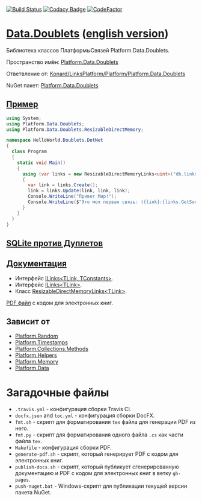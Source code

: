 [![Build Status](https://travis-ci.com/linksplatform/Data.Doublets.svg?branch=master)](https://travis-ci.com/linksplatform/Data.Doublets)
[![Codacy Badge](https://api.codacy.com/project/badge/Grade/83c66adb68f44a018c795bc7dc7d6f49)](https://app.codacy.com/app/drakonard/Data.Doublets?utm_source=github.com&utm_medium=referral&utm_content=linksplatform/Data.Doublets&utm_campaign=Badge_Grade_Dashboard)
[![CodeFactor](https://www.codefactor.io/repository/github/linksplatform/data.doublets/badge/master)](https://www.codefactor.io/repository/github/linksplatform/data.doublets/overview/master)

# [Data.Doublets](https://github.com/linksplatform/Data.Doublets) ([english version](README.md))

Библиотека классов ПлатформыСвязей Platform.Data.Doublets.

Пространство имён: [Platform.Data.Doublets](https://linksplatform.github.io/Data.Doublets/api/Platform.Data.Doublets.html)

Ответвление от: [Konard/LinksPlatform/Platform/Platform.Data.Doublets](https://github.com/Konard/LinksPlatform/tree/b0844d778ced60b22435e57342393031b26a2822/Platform/Platform.Data.Doublets)

NuGet пакет: [Platform.Data.Doublets](https://www.nuget.org/packages/Platform.Data.Doublets)

## [Пример](https://github.com/linksplatform/HelloWorld.Doublets.DotNet)

```C#
using System;
using Platform.Data.Doublets;
using Platform.Data.Doublets.ResizableDirectMemory;

namespace HelloWorld.Doublets.DotNet
{
  class Program
  {
    static void Main()
    {
      using (var links = new ResizableDirectMemoryLinks<uint>("db.links"))
      {
        var link = links.Create();
        link = links.Update(link, link, link);
        Console.WriteLine("Привет Мир!");
        Console.WriteLine($"Это моя первая связь: ({link}:{links.GetSource(link)}->{links.GetTarget(link)}).");
      }
    }
  }
}
```

## [SQLite против Дуплетов](https://github.com/linksplatform/Comparisons.SQLiteVSDoublets)

## [Документация](https://linksplatform.github.io/Data.Doublets/)
*  Интерфейс [ILinks\<TLink, TConstants\>](https://linksplatform.github.io/Data/api/Platform.Data.ILinks-2.html).
*  Интерфейс [ILinks\<TLink\>](https://linksplatform.github.io/Data.Doublets/api/Platform.Data.Doublets.ILinks-1.html).
*  Класс [ResizableDirectMemoryLinks\<TLink\>](https://linksplatform.github.io/Data.Doublets/api/Platform.Data.Doublets.ResizableDirectMemory.ResizableDirectMemoryLinks-1.html).

[PDF файл](https://linksplatform.github.io/Data.Doublets/Platform.Data.Doublets.pdf) с кодом для электронных книг.

## Зависит от
*  [Platform.Random](https://github.com/linksplatform/Random)
*  [Platform.Timestamps](https://github.com/linksplatform/Timestamps)
*  [Platform.Collections.Methods](https://github.com/linksplatform/Collections.Methods)
*  [Platform.Helpers](https://github.com/linksplatform/Helpers)
*  [Platform.Memory](https://github.com/linksplatform/Memory)
*  [Platform.Data](https://github.com/linksplatform/Data)

# Загадочные файлы
*  `.travis.yml` - конфигурация сборки Travis CI.
*  `docfx.json` and `toc.yml` - конфигурация сборки DocFX.
*  `fmt.sh` - скрипт для форматирования `tex` файла для генерации PDF из него.
*  `fmt.py` - скрипт для форматирования одного файла `.cs` как части файла `tex`.
*  `Makefile` - конфигурация сборки PDF.
*  `generate-pdf.sh` - скрипт, который генерирует PDF с кодом для электронных книг.
*  `publish-docs.sh` - скрипт, который публикует сгенерированную документацию и PDF с кодом для электронных книг в ветку `gh-pages`.
*  `push-nuget.bat` - Windows-скрипт для публикации текущей версии пакета NuGet.